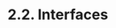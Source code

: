 <!-- This file is generated automatically by infrastructure scripts (crates/codegen/spec/src/lib.rs). Please don't edit by hand. -->

# 2.2. Interfaces

```{ .ebnf #InterfaceDefinition }

```

<pre ebnf-snippet="InterfaceDefinition" style="display: none;"><a href="#InterfaceDefinition"><span class="k">InterfaceDefinition</span></a><span class="o"> = </span><span class="cm">(* interface_keyword: *)</span><span class="o"> </span><a href="../../01-file-structure/06-keywords#InterfaceKeyword"><span class="k">INTERFACE_KEYWORD</span></a><br /><span class="o">                      </span><span class="cm">(* name: *)</span><span class="o"> </span><a href="../../05-expressions/06-identifiers#Identifier"><span class="k">IDENTIFIER</span></a><br /><span class="o">                      </span><span class="cm">(* inheritance: *)</span><span class="o"> </span><a href="../01-contracts#InheritanceSpecifier"><span class="k">InheritanceSpecifier</span></a><span class="o">?</span><br /><span class="o">                      </span><span class="cm">(* open_brace: *)</span><span class="o"> </span><a href="../../01-file-structure/07-punctuation#OpenBrace"><span class="k">OPEN_BRACE</span></a><br /><span class="o">                      </span><span class="cm">(* members: *)</span><span class="o"> </span><a href="#InterfaceMembers"><span class="k">InterfaceMembers</span></a><br /><span class="o">                      </span><span class="cm">(* close_brace: *)</span><span class="o"> </span><a href="../../01-file-structure/07-punctuation#CloseBrace"><span class="k">CLOSE_BRACE</span></a><span class="o">;</span></pre>

```{ .ebnf #InterfaceMembers }

```

<pre ebnf-snippet="InterfaceMembers" style="display: none;"><a href="#InterfaceMembers"><span class="k">InterfaceMembers</span></a><span class="o"> = </span><span class="cm">(* item: *)</span><span class="o"> </span><a href="../01-contracts#ContractMember"><span class="k">ContractMember</span></a><span class="o">*</span><span class="o">;</span></pre>
